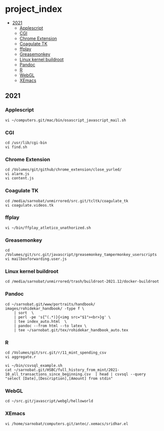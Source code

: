 # project_index
-   [2021](#2021)
    -   [Applescript](#applescript)
    -   [CGI](#cgi)
    -   [Chrome Extension](#chrome-extension)
    -   [Coagulate TK](#coagulate-tk)
    -   [ffplay](#ffplay)
    -   [Greasemonkey](#greasemonkey)
    -   [Linux kernel buildroot](#linux-kernel-buildroot)
    -   [Pandoc](#pandoc)
    -   [R](#r)
    -   [WebGL](#webgl)
    -   [XEmacs](#xemacs)
## 2021

### Applescript
    vi ~/computers.git/mac/bin/osascript_javascript_mail.sh

### CGI
    cd /usr/lib/cgi-bin
    vi find.sh

### Chrome Extension
    cd /Volumes/git/github/chrome_extension/close_yurled/
    vi alarm.js
    vi content.js

### Coagulate TK
    cd /media/sarnobat/unmirrored/src.git/tcltk/coagulate_tk
    vi coagulate.videos.tk

### ffplay
    vi ~/bin/ffplay_atletico_unathorized.sh

### Greasemonkey
    cd /Volumes/git/src.git/javascript/greasemonkey_tampermonkey_userscripts
    vi mailboxforwarding.user.js

### Linux kernel buildroot
    cd /media/sarnobat/unmirrored/trash/buildroot-2021.12/docker-buildroot

### Pandoc

    cd ~/sarnobat.git/www/portraits/handbook/
    images/rohidekar_handbook/ -type f \
        | sort  \
        | perl -pe 's{^(.*)}{<img src="$1"><br>}g' \
        | tee index_auto.html  \
        | pandoc --from html --to latex \
        | tee ~/sarnobat.git/tex/rohidekar_handbook_auto.tex

### R
    cd /Volumes/git/src.git/r/11_mint_spending_csv
    vi aggregate.r
    
    vi ~/bin/csvsql_example.sh
    cat ~/sarnobat.git/HSBC/full_history_from_mint/2021-10_all_transactions_since_beginning.csv  | head | csvsql --query "select [Date],[Description],[Amount] from stdin"

### WebGL
    cd ~/src.git/javascript/webgl/helloworld

### XEmacs
    vi /home/sarnobat/computers.git/antec/.xemacs/sridhar.el

